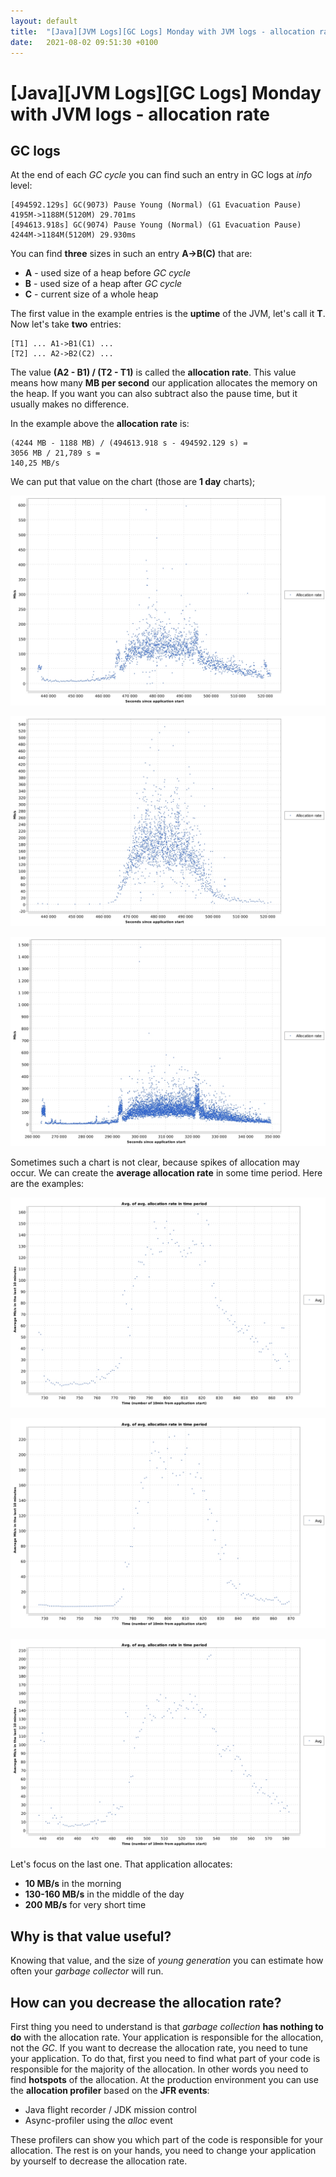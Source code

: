 ```yaml
---
layout: default
title:  "[Java][JVM Logs][GC Logs] Monday with JVM logs - allocation rate"
date:   2021-08-02 09:51:30 +0100
---
```


# [Java][JVM Logs][GC Logs] Monday with JVM logs - allocation rate

## GC logs

At the end of each _GC cycle_ you can find such an entry in GC logs at _info_ level:

```
[494592.129s] GC(9073) Pause Young (Normal) (G1 Evacuation Pause) 4195M->1188M(5120M) 29.701ms
[494613.918s] GC(9074) Pause Young (Normal) (G1 Evacuation Pause) 4244M->1184M(5120M) 29.930ms
```

You can find **three** sizes in such an entry **A->B(C)** that are:
* **A** - used size of a heap before _GC cycle_
* **B** - used size of a heap after _GC cycle_
* **C** - current size of a whole heap

The first value in the example entries is the **uptime** of the JVM, let's call it **T**. Now let's take **two** entries:

```
[T1] ... A1->B1(C1) ...
[T2] ... A2->B2(C2) ...
```

The value **(A2 - B1) / (T2 - T1)** is called the **allocation rate**. This value means how many **MB per second** our
application allocates the memory on the heap. If you want you can also   subtract also the pause time, but it usually makes
no difference.

In the example above the **allocation rate** is:
```
(4244 MB - 1188 MB) / (494613.918 s - 494592.129 s) =
3056 MB / 21,789 s =
140,25 MB/s
``` 

We can put that value on the chart (those are **1 day** charts);

![alt text](/assets/monday-4/raw-1.jpg "1")

![alt text](/assets/monday-4/raw-2.jpg "2")

![alt text](/assets/monday-4/raw-3.jpg "3")

Sometimes such a chart is not clear, because spikes of allocation may occur. We can create the **average allocation rate** 
in some time period. Here are the examples:

![alt text](/assets/monday-4/avg-1.jpg "1")

![alt text](/assets/monday-4/avg-2.jpg "2")

![alt text](/assets/monday-4/avg-3.jpg "3")

Let's focus on the last one. That application allocates:

* **10 MB/s** in the morning
* **130-160 MB/s** in the middle of the day
* **200 MB/s** for very short time

## Why is that value useful?

Knowing that value, and the size of _young generation_ you can estimate how often your _garbage collector_ will run.

## How can you decrease the allocation rate?

First thing you need to understand is that _garbage collection_ **has nothing to do** with the allocation rate. 
Your application is responsible for the allocation, not the _GC_. If you want to decrease the allocation rate, you need
to tune your application. To do that, first you need to find what part of your code is responsible for
the majority of the allocation. In other words you need to find **hotspots** of the allocation. At the production
environment you can use the **allocation profiler** based on the **JFR events**:

* Java flight recorder / JDK mission control
* Async-profiler using the _alloc_ event

These profilers can show you which part of the code is responsible for your allocation. The rest is on your hands, 
you need to change your application by yourself to decrease the allocation rate.

